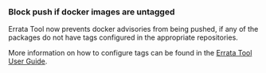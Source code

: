 ### Block push if docker images are untagged

Errata Tool now prevents docker advisories from being pushed, if any of
the packages do not have tags configured in the appropriate repositories.

More information on how to configure tags can be found in the
[Errata Tool User Guide](https://errata.devel.redhat.com/user-guide/docker-docker-support.html#docker-configuring-docker-tag-templates).
